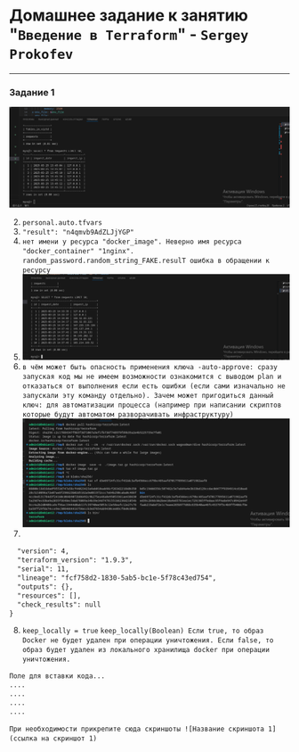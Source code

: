 # Домашнее задание к занятию "`Введение в Terraform`" - `Sergey Prokofev`


---

### Задание 1

![Задание-0](https://github.com/sergey-prokofev/homework/blob/terraform_01/img/1.PNG)

2. `personal.auto.tfvars`
3. `"result": "n4qmvb9AdZLJjYGP"`
4. `нет имени у ресурса "docker_image". Неверно имя ресурса "docker_container" "1nginx". random_password.random_string_FAKE.resulT ошибка в обращении к ресурсу`
5. ![Задание-5](https://github.com/sergey-prokofev/homework/blob/terraform_01/img/2.PNG)
6. `в чём может быть опасность применения ключа -auto-approve: сразу запуская код мы не имеем возможности ознакомится с выводом plan и отказаться от выполнения если есть ошибки (если сами изначально не запускали эту команду отдельно). Зачем может пригодиться данный ключ: для автоматизации процесса (например при написании скриптов которые будут автоматом разворачивать инфраструктуру)` ![Задание-6](https://github.com/sergey-prokofev/homework/blob/terraform_01/img/3.PNG)
7. 
```{
  "version": 4,
  "terraform_version": "1.9.3",
  "serial": 11,
  "lineage": "fcf758d2-1830-5ab5-bc1e-5f78c43ed754",
  "outputs": {},
  "resources": [],
  "check_results": null
}
```
8. `keep_locally = true` `keep_locally(Boolean) Если true, то образ Docker не будет удален при операции уничтожения. Если false, то образ будет удален из локального хранилища docker при операции уничтожения.`


```
Поле для вставки кода...
....
....
....
....
```

`При необходимости прикрепитe сюда скриншоты
![Название скриншота 1](ссылка на скриншот 1)`

